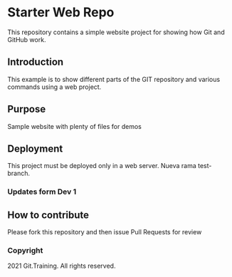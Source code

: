 # Starter Web Repo

This repository contains a simple website project for showing how Git and GitHub work.


## Introduction

This example is to show different parts of the GIT repository and various commands using a web project.

## Purpose

Sample website with plenty of files for demos

## Deployment

This project must be deployed only in a web server.
Nueva rama test-branch.

### Updates form Dev 1

## How to contribute

Please fork this repository and then issue Pull Requests for review

### Copyright

2021 Git.Training. All rights reserved.
